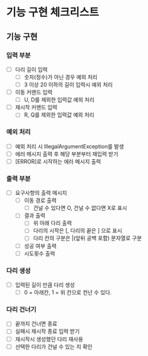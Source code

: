# 기능 구현 체크리스트

## 기능 구현

### 입력 부분

- [ ] 다리 길이 입력
    - [ ] 숫자(정수)가 아닌 경우 예외 처리
    - [ ] 3 이상 20 이하의 길이 입력시 예외 처리
- [ ] 이동 커맨드 입력
    - [ ] U, D를 제외한 입력값 예외 처리
- [ ] 재시작 커맨드 입력
    - [ ] R, Q를 제외한 입력값 예외 처리

### 예외 처리

- [ ] 예외 처리 시 IllegalArgumentException를 발생
- [ ] 에러 메시지 출력 후 해당 부분부터 재입력 받기
- [ ] [ERROR]로 시작하는 에러 메시지 출력

### 출력 부분

- [ ] 요구사항의 출력 메시지
    - [ ] 이동 경로 출력
        - [ ] 건널 수 있다면 O, 건널 수 없다면 X로 표시
    - [ ] 결과 출력
      - [ ] 위 아래 다리 출력
      - [ ] 다리의 시작은 [, 다리의 끝은 ] 으로 표시
      - [ ] 다리 칸의 구분은 |(앞뒤 공백 포함) 문자열로 구분
    - [ ] 성공 여부 출력
    - [ ] 시도횟수 출력

### 다리 생성

- [ ] 입력된 길이 만큼 다리 생성
    - [ ] 0 = 아래칸, 1 = 위 칸으로 컨넌 수 있다.

### 다리 건너기

- [ ] 끝까지 건너면 종료
- [ ] 실패시 재시작 종료 입력 받기
- [ ] 재시작시 생성했던 다리 재사용
- [ ] 선택한 다리가 건널 수 있는 지 확인